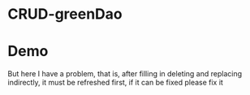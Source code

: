 # CRUD-greenDao
# Demo

But here I have a problem, that is, after filling in deleting and replacing indirectly, it must be refreshed first, if it can be fixed please fix it
